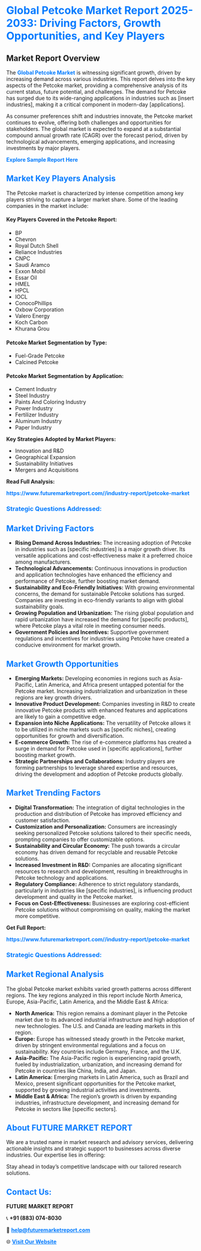 <h1 style="color: #007BFF;">Global Petcoke Market Report 2025-2033: Driving Factors, Growth Opportunities, and Key Players</h1>

<section id="overview">
<h2>Market Report Overview</h2>
<p>The <a href="https://www.futuremarketreport.com//industry-report/petcoke-market" style="color: #007BFF; text-decoration: none;"><strong>Global Petcoke Market</strong></a> is witnessing significant growth, driven by increasing demand across various industries. This report delves into the key aspects of the Petcoke market, providing a comprehensive analysis of its current status, future potential, and challenges. The demand for Petcoke has surged due to its wide-ranging applications in industries such as [insert industries], making it a critical component in modern-day [applications].</p>
<p>As consumer preferences shift and industries innovate, the Petcoke market continues to evolve, offering both challenges and opportunities for stakeholders. The global market is expected to expand at a substantial compound annual growth rate (CAGR) over the forecast period, driven by technological advancements, emerging applications, and increasing investments by major players.</p>
</section>

<section id="overview">
<p><a href="https://www.futuremarketreport.com//request-sample/reportId=50929" style="color: #007BFF; text-decoration: none;"><strong>Explore Sample Report Here</strong></a></p>
</section>

<section id="key-players">
<h2 style="color: #007BFF;">Market Key Players Analysis</h2>
<p>The Petcoke market is characterized by intense competition among key players striving to capture a larger market share. Some of the leading companies in the market include:</p>
<h4>Key Players Covered in the Petcoke Report:</h4>
<ul><li>BP</li><li>Chevron</li><li>Royal Dutch Shell</li><li>Reliance Industries</li><li>CNPC</li><li>Saudi Aramco</li><li>Exxon Mobil</li><li>Essar Oil</li><li>HMEL</li><li>HPCL</li><li>IOCL</li><li>ConocoPhillips</li><li>Oxbow Corporation</li><li>Valero Energy</li><li>Koch Carbon</li><li>Khurana Grou</li></ul>
<h4>Petcoke Market Segmentation by Type:</h4>
<ul><li>Fuel-Grade Petcoke</li><li>Calcined Petcoke</li></ul>

<h4>Petcoke Market Segmentation by Application:</h4>
<ul><li>Cement Industry</li><li>Steel Industry</li><li>Paints And Coloring Industry</li><li>Power Industry</li><li>Fertilizer Industry</li><li>Aluminum Industry</li><li>Paper Industry</li></ul>
<p><strong>Key Strategies Adopted by Market Players:</strong></p>
<ul>
<li>Innovation and R&D</li>
<li>Geographical Expansion</li>
<li>Sustainability Initiatives</li>
<li>Mergers and Acquisitions</li>
</ul>
</section>

<section>
<p><strong>Read Full Analysis: </strong></p><a href="https://www.futuremarketreport.com//industry-report/petcoke-market" style="color: #007BFF; text-decoration: none;"><strong>https://www.futuremarketreport.com//industry-report/petcoke-market</strong></a>
<h3 style="color: #007BFF;">Strategic Questions Addressed:</h3>
</section>

<section id="driving-factors">
<h2 style="color: #007BFF;">Market Driving Factors</h2>
<ul>
<li><strong>Rising Demand Across Industries:</strong> The increasing adoption of Petcoke in industries such as [specific industries] is a major growth driver. Its versatile applications and cost-effectiveness make it a preferred choice among manufacturers.</li>
<li><strong>Technological Advancements:</strong> Continuous innovations in production and application technologies have enhanced the efficiency and performance of Petcoke, further boosting market demand.</li>
<li><strong>Sustainability and Eco-Friendly Initiatives:</strong> With growing environmental concerns, the demand for sustainable Petcoke solutions has surged. Companies are investing in eco-friendly variants to align with global sustainability goals.</li>
<li><strong>Growing Population and Urbanization:</strong> The rising global population and rapid urbanization have increased the demand for [specific products], where Petcoke plays a vital role in meeting consumer needs.</li>
<li><strong>Government Policies and Incentives:</strong> Supportive government regulations and incentives for industries using Petcoke have created a conducive environment for market growth.</li>
</ul>
</section>

<section id="growth-opportunities">
<h2 style="color: #007BFF;">Market Growth Opportunities</h2>
<ul>
<li><strong>Emerging Markets:</strong> Developing economies in regions such as Asia-Pacific, Latin America, and Africa present untapped potential for the Petcoke market. Increasing industrialization and urbanization in these regions are key growth drivers.</li>
<li><strong>Innovative Product Development:</strong> Companies investing in R&D to create innovative Petcoke products with enhanced features and applications are likely to gain a competitive edge.</li>
<li><strong>Expansion into Niche Applications:</strong> The versatility of Petcoke allows it to be utilized in niche markets such as [specific niches], creating opportunities for growth and diversification.</li>
<li><strong>E-commerce Growth:</strong> The rise of e-commerce platforms has created a surge in demand for Petcoke used in [specific applications], further boosting market growth.</li>
<li><strong>Strategic Partnerships and Collaborations:</strong> Industry players are forming partnerships to leverage shared expertise and resources, driving the development and adoption of Petcoke products globally.</li>
</ul>
</section>

<section id="trending-factors">
<h2 style="color: #007BFF;">Market Trending Factors</h2>
<ul>
<li><strong>Digital Transformation:</strong> The integration of digital technologies in the production and distribution of Petcoke has improved efficiency and customer satisfaction.</li>
<li><strong>Customization and Personalization:</strong> Consumers are increasingly seeking personalized Petcoke solutions tailored to their specific needs, prompting companies to offer customizable options.</li>
<li><strong>Sustainability and Circular Economy:</strong> The push towards a circular economy has driven demand for recyclable and reusable Petcoke solutions.</li>
<li><strong>Increased Investment in R&D:</strong> Companies are allocating significant resources to research and development, resulting in breakthroughs in Petcoke technology and applications.</li>
<li><strong>Regulatory Compliance:</strong> Adherence to strict regulatory standards, particularly in industries like [specific industries], is influencing product development and quality in the Petcoke market.</li>
<li><strong>Focus on Cost-Effectiveness:</strong> Businesses are exploring cost-efficient Petcoke solutions without compromising on quality, making the market more competitive.</li>
</ul>
</section>

<section>
<p><strong>Get Full Report: </strong></p><a href="https://www.futuremarketreport.com//industry-report/petcoke-market" style="color: #007BFF; text-decoration: none;"><strong>https://www.futuremarketreport.com//industry-report/petcoke-market</strong></a>
<h3 style="color: #007BFF;">Strategic Questions Addressed:</h3>
</section>


<section id="regional-analysis">
<h2 style="color: #007BFF;">Market Regional Analysis</h2>
<p>The global Petcoke market exhibits varied growth patterns across different regions. The key regions analyzed in this report include North America, Europe, Asia-Pacific, Latin America, and the Middle East & Africa:</p>
<ul>
<li><strong>North America:</strong> This region remains a dominant player in the Petcoke market due to its advanced industrial infrastructure and high adoption of new technologies. The U.S. and Canada are leading markets in this region.</li>
<li><strong>Europe:</strong> Europe has witnessed steady growth in the Petcoke market, driven by stringent environmental regulations and a focus on sustainability. Key countries include Germany, France, and the U.K.</li>
<li><strong>Asia-Pacific:</strong> The Asia-Pacific region is experiencing rapid growth, fueled by industrialization, urbanization, and increasing demand for Petcoke in countries like China, India, and Japan.</li>
<li><strong>Latin America:</strong> Emerging markets in Latin America, such as Brazil and Mexico, present significant opportunities for the Petcoke market, supported by growing industrial activities and investments.</li>
<li><strong>Middle East & Africa:</strong> The region’s growth is driven by expanding industries, infrastructure development, and increasing demand for Petcoke in sectors like [specific sectors].</li>
</ul>
</section>

<footer>
<h2 style="color: #007BFF;">About FUTURE MARKET REPORT</h2>
<p>We are a trusted name in market research and advisory services, delivering actionable insights and strategic support to businesses across diverse industries. Our expertise lies in offering:</p>

<p>Stay ahead in today’s competitive landscape with our tailored research solutions.</p>

<h2 style="color: #007BFF;">Contact Us:</h2>
<p><strong>FUTURE MARKET REPORT</strong></p>
<p>📞 <strong>+91 (883) 074-8030</strong></p>
<p>📧 <strong><a href="mailto:help@futuremarketreport.com" style="color: #007BFF;">help@futuremarketreport.com</a></strong></p>
<p>🌐 <strong><a href="https://www.futuremarketreport.com/" style="color: #007BFF;">Visit Our Website</a></strong></p>
</footer>
